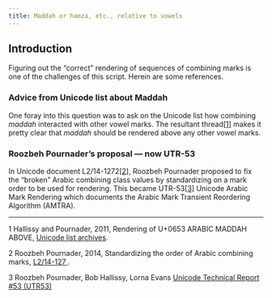 ```yaml
---
title: Maddah or hamza, etc., relative to vowels
---
```


## Introduction

Figuring out the “correct” rendering of sequences of combining marks is one of the challenges of this script. Herein are some references.

### Advice from Unicode list about Maddah

One foray into this question was to ask on the Unicode list how combining _maddah_ interacted with other vowel marks. The resultant thread[[1](#1)] makes it pretty clear that _maddah_ should be rendered above any other vowel marks. 

### Roozbeh Pournader’s proposal — now UTR-53

In Unicode document L2/14-1272[[2](#2)], Roozbeh Pournader proposed to fix the “broken” Arabic combining class values by standardizing on a mark order to be used for rendering. This became UTR-53[[3](#3)] Unicode Arabic Mark Rendering which documents the Arabic Mark Transient Reordering Algorithm (AMTRA).

----

<a name="1">1</a> Hallissy and Pournader, 2011, Rendering of U+0653 ARABIC MADDAH ABOVE, [Unicode list archives](https://www.unicode.org/mail-arch/unicode-ml/y2011-m07/0143.html).

<a name="2">2</a> Roozbeh Pournader, 2014, Standardizing the order of Arabic combining marks, [L2/14-127 ](https://www.unicode.org/cgi-bin/GetMatchingDocs.pl?L2%2F14-127).

<a name="3">3</a> Roozbeh Pournader, Bob Hallissy, Lorna Evans [Unicode Technical Report #53 (UTR53)](https://unicode.org/reports/tr53/)


